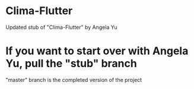 # Clima-Flutter
Updated stub of "Clima-Flutter" by Angela Yu


# If you want to start over with Angela Yu, pull the "stub" branch
"master" branch is the completed version of the project